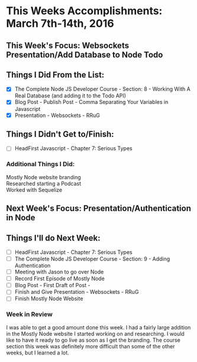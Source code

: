 
# This Weeks Accomplishments: March 7th-14th, 2016

## This Week's Focus: Websockets Presentation/Add Database to Node Todo

## Things I Did From the List:

- [x] The Complete Node JS Developer Course - Section: 8 - Working With A Real Database (and adding it to the Todo API)
- [x] Blog Post - Publish Post - Comma Separating Your Variables in Javascript
- [x] Presentation - Websockets - RRuG

## Things I Didn't Get to/Finish:

- [ ] HeadFirst Javascript - Chapter 7: Serious Types

### Additional Things I Did:

Mostly Node website branding  
Researched starting a Podcast  
Worked with Sequelize  

## Next Week's Focus: Presentation/Authentication in Node

## Things I'll do Next Week:

- [ ] HeadFirst Javascript - Chapter 7: Serious Types
- [ ] The Complete Node JS Developer Course - Section: 9 - Adding Authentication
- [ ] Meeting with Jason to go over Node
- [ ] Record First Episode of Mostly Node
- [ ] Blog Post - First Draft of Post -
- [ ] Finish and Give Presentation - Websockets - RRuG
- [ ] Finish Mostly Node Website 

### Week in Review
I was able to get a good amount done this week. I had a fairly large addition in the Mostly Node website I started working on and researching. I would like to have it ready to go live as soon as I get the branding. The course section this week was definitely more difficult than some of the other weeks, but I learned a lot. 
